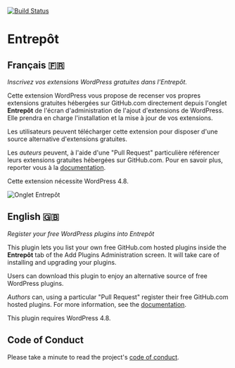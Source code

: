 [![Build Status](https://travis-ci.org/imath/entrepot.svg?branch=master)](https://travis-ci.org/imath/entrepot)

# Entrepôt

## Français 🇫🇷
*Inscrivez vos extensions WordPress gratuites dans l'Entrepôt.*

Cette extension WordPress vous propose de recenser vos propres extensions gratuites hébergées sur GitHub.com directement depuis l'onglet **Entrepôt** de l'écran d'administration de l'ajout d'extensions de WordPress. Elle prendra en charge l'installation et la mise à jour de vos extensions.

Les utilisateurs peuvent télécharger cette extension pour disposer d'une source alternative d'extensions gratuites.

Les *auteurs* peuvent, à l'aide d'une "Pull Request" particulière référencer leurs extensions gratuites hébergées sur GitHub.com. Pour en savoir plus, reporter vous à la [documentation](https://github.com/imath/entrepot/wiki).

Cette extension nécessite WordPress 4.8.

![Onglet Entrepôt](https://cldup.com/UClN7C5nqq.png)

## English 🇬🇧
*Register your free WordPress plugins into Entrepôt*

This plugin lets you list your own free GitHub.com hosted plugins inside the **Entrepôt** tab of the Add Plugins Administration screen. It will take care of installing and upgrading your plugins.

Users can download this plugin to enjoy an alternative source of free WordPress plugins.

*Authors* can, using a particular "Pull Request" register their free GitHub.com hosted plugins. For more information, see the [documentation](https://github.com/imath/entrepot/wiki).

This plugin requires WordPress 4.8.

## Code of Conduct

Please take a minute to read the project's [code of conduct](https://github.com/imath/entrepot/blob/master/CODE_OF_CONDUCT.md).
